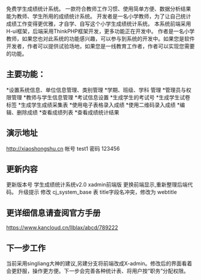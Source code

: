 ﻿免费学生成绩统计系统。
一款符合教师工作习惯、使用简单方便、数据分析结果能为教师、学生所用的成绩统计系统。
开发者是一名小学教师，为了让自己统计成绩工作变得更优雅，才自学、自写这个小学生成绩统计系统。
本系统前端采用H-ui框架，后端采用ThinkPHP框架开发，更多功能正在开发中。
作者是一名小学教师，如果您也对此系统的功能感兴趣，可以参与到系统的开发中。如果您是软件开发者，作者可以提供试验场地，如果您是一线教育工作者，作者可以实现您需要的功能。

## 主要功能：

*设置系统信息、单位信息管理、类别管理
*学期、班级、学科 管理
*管理员与权限管理
*教师与学生信息管理
*考试信息设置
*生成学生的考试号
*生成学生试卷标签
*生成学生成绩采集表
*使用电子表格录入成绩
*使用二维码录入成绩
*编辑、删除成绩
*查看成绩列表
*查看成绩统计结果


## 演示地址
http://xiaoshongshu.cn
帐号   test1    密码  123456

## 更新内容
更新版本号 学生成绩统计系统v2.0 xadmin前端版
更换前端显示,重新整理后端代码。
升级提示
修改 cj_system_base 表 title字段名冲突，修改为 webtitle


## 更详细信息请查阅官方手册
https://www.kancloud.cn/llblax/abcd/789222

## 下一步工作
当前采用singliang大神的建议,另建分支将前端改成X-admin。修改后的界面看着会更舒服，操作更方便。下一步会完善各种统计表、将用户按“职务”分配权限。